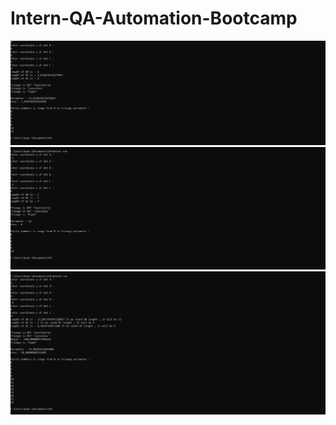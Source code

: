 # Intern-QA-Automation-Bootcamp

<p Source code is located as separate file as named 'Source Code' /p>

<p Solution is located on the file which is name as 'TechTastQAAutomationBootcam' /p>

<img src="Sample1.png" />

<br/>

<img src="Sample2.png" />

<br/>

<img src="Sample3.png" />


